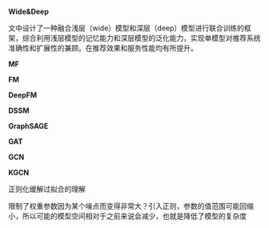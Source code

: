 **Wide&Deep**

​	文中设计了一种融合浅层（wide）模型和深层（deep）模型进行联合训练的框架，综合利用浅层模型的记忆能力和深层模型的泛化能力，实现单模型对推荐系统准确性和扩展性的兼顾。在推荐效果和服务性能均有所提升。



**MF**

**FM**

**DeepFM**

**DSSM**





**GraphSAGE**

**GAT**

**GCN**

**KGCN**



正则化缓解过拟合的理解

限制了权重参数因为某个噪点而变得非常大？引入正则，参数的值范围可能回缩小，所以可能的模型空间相对于之前来说会减少，也就是降低了模型的复杂度